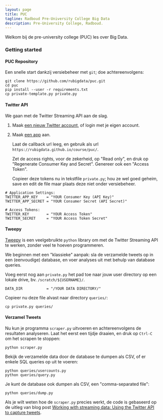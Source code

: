 ```yaml
---
layout: page
title: PUC 
tagline: Radboud Pre-University College Big Data 
description: Pre-University College, Radboud.
---
```


Welkom bij de pre-university college (PUC) les over Big Data.

### Getting started

#### PUC Repository

Een snelle start dankzij versiebeheer met `git`; doe achtereenvolgens:

    git clone https://github.com/rubigdata/puc.git
    cd puc
    pip install --user -r requirements.txt
    cp private-template.py private.py

#### Twitter API

We gaan met de Twitter Streaming API aan de slag.

1. Maak [een nieuw Twitter account](https://twitter.com/signup), of login met je eigen account.

2. Maak [een app](https://apps.twitter.com/) aan.

   Laat de callback url leeg, en gebruik als url `https://rubigdata.github.io/course/puc/`.

   Zet de access rights, voor de zekerheid, op "Read only", en druk op "Regenerate Consumer Key and Secret". 
   Genereer ook een "Access Token".

   Copieer deze tokens nu in tekstfile `private.py`; hou ze wel goed geheim,
   save en edit de file maar plaats deze niet onder versiebeheer.

```   
# Application Settings:
TWITTER_APP_KEY    = "YOUR Consumer Key (API Key)"
TWITTER_APP_SECRET = "YOUR Consumer Secret (API Secret)"

# Access Tokens:
TWITTER_KEY        = "YOUR Access Token"
TWITTER_SECRET     = "YOUR Access Token Secret"
```

#### Tweepy

[Tweepy](http://docs.tweepy.org/en/v3.5.0/streaming_how_to.html) is een veelgebruikte `python` library om
met de Twitter Streaming API te werken, zonder veel te hoeven programmeren.

We beginnen met een "klassieke" aanpak: sla de verzamelde tweets op in een (eenvoudige) database,
en voer analyses uit met behulp van database queries.

Voeg eerst nog aan `private.py` het pad toe naar jouw user directory op een lokale drive,
bv. `/scratch/${USERNAME}/`.

```
DATA_DIR           = "/YOUR DATA DIRECTORY/"
```

Copieer nu deze file alvast naar directory `queries/`:

```
cp private.py queries/
```

#### Verzamel Tweets

Nu kun je programma `scraper.py` uitvoeren en achtereenvolgens de resultaten analyseren. 
Laat het eerst een tijdje draaien, en druk op `Ctrl-C` om het scrapen te stoppen:

```
python scraper.py
```

Bekijk de verzamelde data door de database te dumpen als CSV, of er enkele SQL queries op uit te voeren:

```
python queries/usercounts.py
python queries/query.py
```

Je kunt de database ook dumpen als CSV, een "comma-separated file":
```
python queries/dump.py
```

Als je wilt weten hoe de `scraper.py` precies werkt, de code is gebaseerd op de uitleg van blog post
[Working with streaming data: Using the Twitter API to capture tweets](https://www.dataquest.io/blog/streaming-data-python/).

